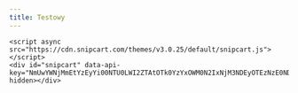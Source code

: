 ```yaml
---
title: Testowy
---
```

<html>
  <head>
    <link rel="stylesheet" href="https://cdn.snipcart.com/themes/v3.0.25/default/snipcart.css" />
    <link rel="stylesheet" href="https://cdn.snipcart.com/themes/v3.0.25/default/snipcart.css" />
    <script async src="https://cdn.snipcart.com/themes/v3.0.25/default/snipcart.js"></script>

  </head>
  <body>


    <script async src="https://cdn.snipcart.com/themes/v3.0.25/default/snipcart.js"></script>
    <div id="snipcart" data-api-key="NmUwYWNjMmEtYzEyYi00NTU0LWI2ZTAtOTk0YzYxOWM0N2IxNjM3NDEyOTEzNzE0NDk5ODE1" hidden></div>
  </body>
</html>